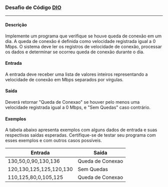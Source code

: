 ### Desafio de Código [DIO](https://web.dio.me)
***
#### Descrição
Implemente um programa que verifique se houve queda de conexão em um dia. A queda de conexão é definida como 
velocidade registrada igual a 0 Mbps. O sistema deve ler os registros de velocidade de conexão, processar os dados e 
determinar se ocorreu queda de conexão durante o dia.

#### Entrada
A entrada deve receber uma lista de valores inteiros representando a velocidade de conexão em Mbps separados por vírgulas.

#### Saída
Deverá retornar "Queda de Conexao" se houver pelo menos uma velocidade registrada igual a 0 Mbps, e "Sem Quedas" caso contrário.

#### Exemplos
A tabela abaixo apresenta exemplos com alguns dados de entrada e suas respectivas saídas esperadas. Certifique-se 
de testar seu programa com esses exemplos e com outros casos possíveis.

Entrada | Saída
--------|------
130,50,0,90,130,136	| Queda de Conexao
120,130,125,125,120,130	| Sem Quedas
110,125,80,0,105,125 | Queda de Conexao